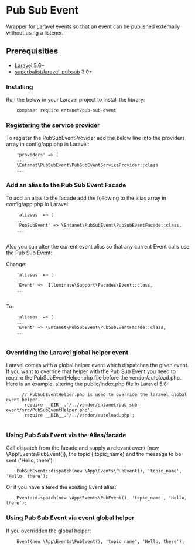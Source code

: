 # Pub Sub Event

Wrapper for Laravel events so that an event can be published externally without using a listener.

## Prerequisities


* [Laravel](https://laravel.com/) 5.6+
* [superbalist/laravel-pubsub](https://github.com/Superbalist/laravel-pubsub) 3.0+


### Installing

Run the below in your Laravel project to install the library:

```
    composer require entanet/pub-sub-event
```

### Registering the service provider

To register the PubSubEventProvider add the below line into the providers array in config/app.php in Laravel:

```
    'providers' => [
    ...
    \Entanet\PubSubEvent\PubSubEventServiceProvider::class
    ...
```

### Add an alias to the Pub Sub Event Facade

To add an alias to the facade add the following to the alias array in config/app.php in Laravel:

```
    'aliases' => [
    ...
    'PubSubEvent' => \Entanet\PubSubEvent\PubSubEventFacade::class,
    ...
    
```

Also you can alter the current event alias so that any current Event calls use the Pub Sub Event:

Change:

```
    'aliases' => [
    ...
    'Event' =>  Illuminate\Support\Facades\Event::class,
    ...
    
```

To:

```
    'aliases' => [
    ...
    'Event' => \Entanet\PubSubEvent\PubSubEventFacade::class,
    ...
    
```
 
 ### Overriding the Laravel global helper event
 
 Laravel comes with a global helper event which dispatches the given event. If you want to override 
 that helper with the Pub Sub Event you need to require the PubSubEventHelper.php file before the
  vendor/autoload.php. Here is an example, altering the public/index.php file in Laravel 5.6:
  
 ```
       // PubSubEventHelper.php is used to override the laravel global event helper.
        require __DIR__.'/../vendor/entanet/pub-sub-event/src/PubSubEventHelper.php';
        require __DIR__.'/../vendor/autoload.php';
     
 ```

### Using Pub Sub Event via the Alias/facade

Call dispatch from the facade and supply a relevant event (new \App\Events\PubEvent()), the topic ('topic_name) and the
 message to be sent ('Hello, there')   

```
    PubSubEvent::dispatch(new \App\Events\PubEvent(), 'topic_name', 'Hello, there'); 
```

Or if you have altered the existing Event alias:

```
    Event::dispatch(new \App\Events\PubEvent(), 'topic_name', 'Hello, there'); 
```

### Using Pub Sub Event via event global helper

If you overridden the global helper:

```
    Event(new \App\Events\PubEvent(), 'topic_name', 'Hello, there');
```

